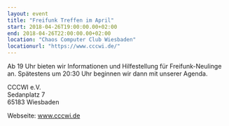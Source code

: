 ```yaml
---
layout: event
title: "Freifunk Treffen im April"
start: 2018-04-26T19:00:00.00+02:00
end: 2018-04-26T22:00:00.00+02:00
location: "Chaos Computer Club Wiesbaden"
locationurl: "https://www.cccwi.de/"
---
```


Ab 19 Uhr bieten wir Informationen und Hilfestellung für Freifunk-Neulinge an.
Spätestens um 20:30 Uhr beginnen wir dann mit unserer Agenda.

CCCWI e.V.<br>
Sedanplatz 7<br>
65183 Wiesbaden

Webseite: <a href="https://www.cccwi.de">www.cccwi.de</a>
